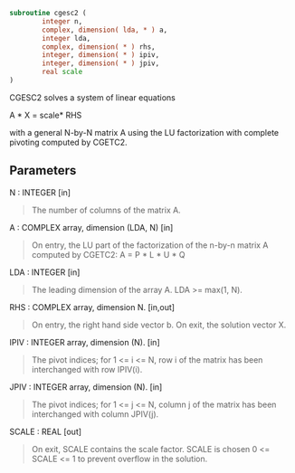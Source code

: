 ```fortran
subroutine cgesc2 (
        integer n,
        complex, dimension( lda, * ) a,
        integer lda,
        complex, dimension( * ) rhs,
        integer, dimension( * ) ipiv,
        integer, dimension( * ) jpiv,
        real scale
)
```

CGESC2 solves a system of linear equations

A \* X = scale\* RHS

with a general N-by-N matrix A using the LU factorization with
complete pivoting computed by CGETC2.

## Parameters
N : INTEGER [in]
> The number of columns of the matrix A.

A : COMPLEX array, dimension (LDA, N) [in]
> On entry, the  LU part of the factorization of the n-by-n
> matrix A computed by CGETC2:  A = P \* L \* U \* Q

LDA : INTEGER [in]
> The leading dimension of the array A.  LDA >= max(1, N).

RHS : COMPLEX array, dimension N. [in,out]
> On entry, the right hand side vector b.
> On exit, the solution vector X.

IPIV : INTEGER array, dimension (N). [in]
> The pivot indices; for 1 <= i <= N, row i of the
> matrix has been interchanged with row IPIV(i).

JPIV : INTEGER array, dimension (N). [in]
> The pivot indices; for 1 <= j <= N, column j of the
> matrix has been interchanged with column JPIV(j).

SCALE : REAL [out]
> On exit, SCALE contains the scale factor. SCALE is chosen
> 0 <= SCALE <= 1 to prevent overflow in the solution.
